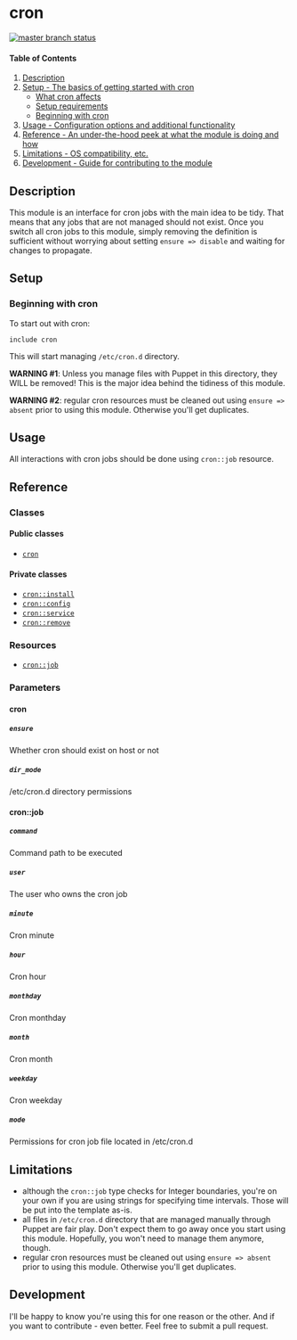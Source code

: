 # cron

[![master branch status](https://travis-ci.org/pegasd/puppet-cron.svg?branch=master)](https://travis-ci.org/pegasd/puppet-cron)

#### Table of Contents

1. [Description](#description)
1. [Setup - The basics of getting started with cron](#setup)
    * [What cron affects](#what-cron-affects)
    * [Setup requirements](#setup-requirements)
    * [Beginning with cron](#beginning-with-cron)
1. [Usage - Configuration options and additional functionality](#usage)
1. [Reference - An under-the-hood peek at what the module is doing and how](#reference)
1. [Limitations - OS compatibility, etc.](#limitations)
1. [Development - Guide for contributing to the module](#development)

## Description

This module is an interface for cron jobs with the main idea to be tidy. That means that any jobs that are not managed should not
exist. Once you switch all cron jobs to this module, simply removing the definition is sufficient without worrying about setting
`ensure => disable` and waiting for changes to propagate.

## Setup

### Beginning with cron

To start out with cron:
```puppet
include cron
```
This will start managing `/etc/cron.d` directory.

**WARNING #1**: Unless you manage files with Puppet in this directory, they WILL be removed! This is the major idea behind the
tidiness of this module.

**WARNING #2**: regular cron resources must be cleaned out using `ensure => absent` prior to using this module. Otherwise you'll get 
duplicates.

## Usage

All interactions with cron jobs should be done using `cron::job` resource.

## Reference

### Classes

#### Public classes

* [`cron`](#cron)

#### Private classes

* [`cron::install`](#croninstall)
* [`cron::config`](#cronconfig)
* [`cron::service`](#cronservice)
* [`cron::remove`](#cronremove)

### Resources

* [`cron::job`](#cronjob)

### Parameters

#### cron

##### `ensure`

Whether cron should exist on host or not

##### `dir_mode`

/etc/cron.d directory permissions

#### cron::job

##### `command`

Command path to be executed

##### `user`

The user who owns the cron job

##### `minute`

Cron minute

##### `hour`

Cron hour

##### `monthday`

Cron monthday

##### `month`

Cron month

##### `weekday`

Cron weekday

##### `mode`

Permissions for cron job file located in /etc/cron.d

## Limitations

* although the `cron::job` type checks for Integer boundaries, you're on your own if you are using strings for specifying time intervals.
Those will be put into the template as-is.
* all files in `/etc/cron.d` directory that are managed manually through Puppet are fair play. Don't expect them to
go away once you start using this module. Hopefully, you won't need to manage them anymore, though.
* regular cron resources must be cleaned out using `ensure => absent` prior to using this module. Otherwise you'll get duplicates.

## Development

I'll be happy to know you're using this for one reason or the other. And if you want to
contribute - even better. Feel free to submit a pull request.
